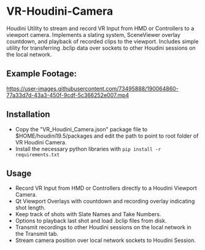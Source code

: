 # VR-Houdini-Camera
Houdini Utility to stream and record VR Input from HMD or Controllers to a viewport camera. Implements a slating system, SceneViewer overlay countdown, and playback of recorded clips to the viewport. Includes simple utility for transferring .bclip data over sockets to other Houdini sessions on the local network.

## Example Footage:

https://user-images.githubusercontent.com/73495888/190064860-77a33d7d-43a3-450f-9cdf-5c366252e007.mp4

## Installation
* Copy the "VR_Houdini_Camera.json" package file to $HOME/houdini19.5/packages and edit the path to point to root folder of VR Houdini Camera.
* Install the necessary python libraries with `pip install -r requirements.txt`

## Usage
* Record VR Input from HMD or Controllers directly to a Houdini Viewport Camera.
* Qt Viewport Overlays with countdown and recording overlay indicating shot length.
* Keep track of shots with Slate Names and Take Numbers.
* Options to playback last shot and load .bclip files from disk.
* Transmit recordings to other Houdini sessions on the local network in the Transmit tab.
* Stream camera position over local network sockets to Houdini Session.
